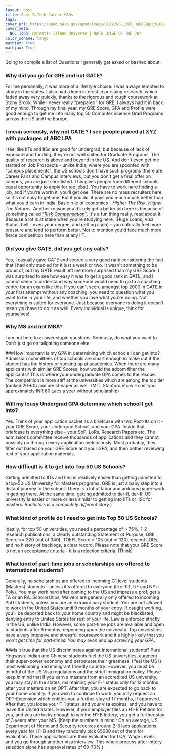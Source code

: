 ```yaml
---
layout: post
title: Post B.Tech Career FAQs
tags: 
cover_url: https://apod.nasa.gov/apod/image/1812/NGC1365_HaLRGBpugh1024.jpg
cover_meta: 
  NGC 1365: Majestic Island Universe | NASA IMAGE OF THE DAY
color_scheme: tango
mathjax: true
mathjax: True
---
```


Going to compile a list of Questions I generally get asked or bashed about.

### Why did you go for GRE and not GATE?
For me personally, it was more of a lifestyle choice. I was always tempted to study in the states. I also had a keen interest in pursuing research, which faded away very quickly, thanks to the rigorous and tough coursework at Stony Brook. While I never really "prepared" for GRE, I always had it in back of my mind. Through my final year, my GRE Score, GPA and Profile were good enough to get me into many top 50 Computer Science Grad Programs across the US and the Europe. 

### I mean seriously, why not GATE ? I see people placed at XYZ with packages of ABC LPA 
I feel like IITs and IISc are good for undergrad, but because of lack of exposure and funding, they're not well suited for Graduate Programs. The quality of research is above and beyond in the US. And don't even get me started on Job Prospects - unlike India, where you are spoonfed with "campus placements", the US schools don't have such programs (there are Career Fairs and Campus Interviews, but you don't get a final offer on campus, you are just shortlisted. This gives people from different schools equal opportunity to apply for top jobs.). You have to work hard finding a job, and if you're worth it, you'll get one. There are no mass recruiters here, so it's not easy to get one. But if you do, it pays you much much better than what you'd earn in India. 
Basic rule of economics - _Higher The Risk, Higher The Returns_.
Another reason you'd likely get a better job here is because of something called [_"Risk Compensation"_](https://en.wikipedia.org/wiki/Risk_compensation). It's a fun thing really, read about it. Because a lot is at stake when you're studying here, (Huge Loans, Visa Status, hell - even your degree, and getting a job) - you naturally feel more pressure and tend to perform better. Not to mention you'd face much more fierce competition here than at any IIT.


### Did you give GATE, did you get any calls?
Yes, I casually gave GATE and scored a very good rank considering the fact that I had only studied for it just a week or two. It wasn't something to be proud of, but my GATE result left me more surprised than my GRE Score. 
I was surprised to see how easy it was to get a good rank in GATE, and I cannot seem to understand why someone would need to go to a coaching centre for an exam like this. If you can't score amongst top 2000 in GATE in your first attempt without any coaching, you need to question what you want to be in your life, and whether you love what you're doing. Not everything is suited for everyone. Just because everyone is doing it doesn't mean you have to do it as well. Every individual is unique, think for yourselves! 


### Why MS and not MBA?
I am not here to answer stupid questions. Seriously, do what you want to. Don't just go on tailgating someone else.

###How important is my GPA in determining which schools I can get into?
Admission committees of top schools are smart enough to make out if the student has the history of sucking up at academics. When there are many applicants with similar GRE Scores, how would the adcom filter the applicants? This is where your undergraduate GPA comes to the rescue. The competition is more stiff at the universities which are among the top tier (ranked 20-60) and are cheaper as well. (MIT, Stanford etc will cost you approximately INR 60 Lacs a year without scholarship)


### Will my lousy Undergrad GPA determine which school I get into?
Yes. Think of your application packet as a briefcase with two Post-Its on it - your GRE Score, your Undergrad School, and your GPA. Inside that briefcase is everything else - your SoP, LoRs, Research Papers etc. The admissions committee receive thousands of applications and they cannot possibly go through every application meticulously. Most probably, they filter out based on your GRE Score and your GPA, and then bother reviewing rest of your application materials.

### How difficult is it to get into Top 50 US Schools?
Getting admitted to IITs and IISc is relatively easier than getting admitted to a top-50 US University for Masters programs. GRE is just a baby step into a distant journey to the school. There is a lot of labor and arduous paper-work in getting there. At the same time, getting admitted to tier-II, tier-III US university is easier or more or less similar to getting into IITs or IISc for masters. *Bachelors is a completely different story*.)

### What kind of profile do I need to get into Top 50 US Schools?
Ideally, for top 50 universities, you need a percentage of > 75%, 1-2 research publications, a clearly outstanding Statement of Purpose, GRE Score >= 320 (out of 340), TOEFL Score > 105 (out of 120), decent LORs, and no history of backlogs, a clear record. Please note that your GRE Score is not an acceptance criteria - it is a rejection criteria. (Think)

### What kind of part-time jobs or scholarships are offered to international students?

Generally, no scholarships are offered to incoming G1 level students (Masters) students - unless it's offered to everyone (like RIT, UF and NYU Poly). You may work hard after coming to the US and impress a prof, get a TA or an RA. Scholarships, Waivers are generally only offered to incoming PhD students, unless you are an extraordinary student. 
You are not allowed to work in the United States until 9 months of your entry. If caught working, you'll be deported back to your home country and might be blacklisted, denying entry to United States for rest of your life. Law is enforced strictly in the US, unlike India. However, some part-time jobs are available and open to students after 9 months, depending upon the university. 
Top universities have a very intensive and stressful coursework and it's highly likely that you won't _get time for part-times. You may even end up screwing your GPA_. 

###Is it true that the US discriminates against International students?
Pure Hogwash. Indian and Chinese students fuel the US universities, augment their super-power economy and perpetuate their greatness. I feel the US is most welcoming and immigrant friendly country. 
However, you must be mindful of the US Visa regulations and the strict Immigration policy. Please keep in mind that if you earn a masters from an accredited US university, you may stay in the states, maintaining your F-1 status only for 12 months after your masters on an OPT. After that, you are expected to go back to your home country. If you wish to continue to work, you may request an OPT-Extension which entitles you a further stay of 17 months, if approved. After that, you loose your F-1 status, and your visa expires, and you have to leave the United States. 
However, if your employer files an H1-B Petition for you, and you are lucky enough to win the H1-B lottery, you get a further stay of 3 years after your MS. (Keep the numbers in mind : On an average, US Department of Homeland Security receives around 2-3 lacs applications every year for H1-B and they randomly pick 65000 out of them for evaluation. These applications are then evaluated for LCA, Wage Levels, and you go through another visa interview. This whole process after lottery selection alone has approval rates of 60-70%.)
